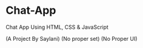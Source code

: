 # Chat-App
Chat App Using HTML, CSS & JavaScript

(A Project By Saylani) (No proper set)
(No Proper UI)
